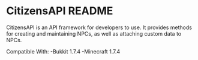 CitizensAPI README
==================
CitizensAPI is an API framework for developers to use. It provides methods for creating and maintaining NPCs, as well as attaching custom data to NPCs.

Compatible With:
-Bukkit 1.7.4
-Minecraft 1.7.4
